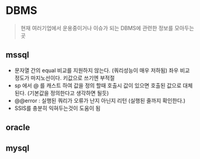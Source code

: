 # DBMS

>현재 여러기업에서 운용중이거나 이슈가 되는 DBMS에 관련한 정보를 모아두는 곳

## mssql

- 문자열 간의 equal 비교를 지원하지 않는다. (쿼리성능이 매우 저하됨) 좌우 비교 정도가 마지노선이다. 키값으로 쓰기엔 부적절
- sp 에서 @ 를 캐스트 하여 값을 정의 할때 호출시 값이 있으면 호출된 값으로 대체 된다. (기본값을 정의한다고 생각하면 될듯) 
- @@error : 실행된  쿼리가 오류가 난지 아닌지 리턴 (실행된 줄까지 확인한다.)
- SSIS를 충분히 익혀두는것이 도움이 됨

## oracle

## mysql
